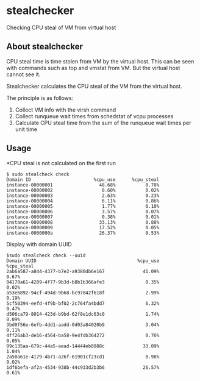 # stealchecker

Checking CPU steal of VM from virtual host

## About stealchecker

CPU steal time is time stolen from VM by the virtual host. This can be seen with commands such as top and vmstat from VM. But the virtual host cannot see it.

Stealchecker calculates the CPU steal of the VM from the virtual host.


The principle is as follows:

1. Collect VM info with the virsh command
2. Collect runqueue wait times from schedstat of vcpu processes
3. Calculate CPU steal time from the sum of the runqueue wait times per unit time

## Usage

*CPU steal is not calculated on the first run

```
$ sudo stealcheck check
Domain ID                       %cpu_use      %cpu_steal
instance-00000001                 48.68%           0.78%
instance-00000002                  0.60%           0.02%
instance-00000003                  2.63%           0.23%
instance-00000004                  6.11%           0.86%
instance-00000005                  1.77%           0.10%
instance-00000006                  3.57%           0.07%
instance-00000007                  0.38%           0.01%
instance-00000008                 33.13%           0.88%
instance-00000009                 17.52%           0.05%
instance-0000000a                 26.37%           0.53%
```

Display with domain UUID

```
$sudo stealcheck check --uuid
Domain UUID                                     %cpu_use      %cpu_steal
2ab6a587-a844-4377-b7e2-a9380db6e167              41.09%           0.67%
04170a61-4289-4f77-9b3d-b8b1b366afe3               0.35%           0.02%
a53e6892-94cf-494d-9b68-bc97842f618f               2.99%           0.19%
5cf50394-eefd-4f9b-bf02-2c764fa4bdd7               6.32%           0.47%
d506ca79-8014-423d-b9bd-62f8e1dc63c0               1.74%           0.09%
3bd0f56e-6efb-4dd1-aadd-0d03a84020b9               3.04%           0.11%
4ff26ab3-de16-4564-ba58-9e4fdb364272               0.76%           0.05%
09c135aa-679c-44a5-aead-14444eb8088c              33.09%           1.04%
2a50a61e-4179-4b71-a26f-61901cf23cd1               0.98%           0.02%
1df6befa-af2a-4534-938b-44c933d2b3b6              26.57%           0.61%
```

